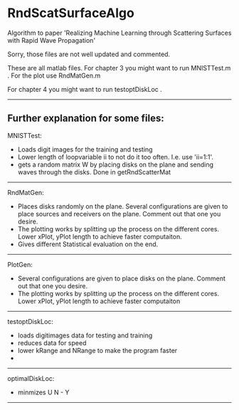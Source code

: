 # RndScatSurfaceAlgo
Algorithm to paper 'Realizing Machine Learning through Scattering Surfaces with Rapid Wave Propagation'

Sorry, those files are not well updated and commented.

These are all matlab files.
For chapter 3 you might want to run MNISTTest.m . For the plot use RndMatGen.m

For chapter 4 you might want to run testoptDiskLoc . 

---------------------------------------------------
Further explanation for some files:
---------------------------------------------------
MNISTTest:
- Loads digit images for the training and testing
- Lower length of loopvariable ii to not do it too often. I.e. use 'ii=1:1'.
- gets a random matrix W by placing disks on the plane and sending waves through the disks. Done in getRndScatterMat
---------------------------------------------------
RndMatGen:
- Places disks randomly on the plane. Several configurations are given to place sources and receivers on the plane. Comment out that one you desire.
- The plotting works by splitting up the process on the different cores. Lower xPlot, yPlot length to achieve faster computaiton.
- Gives different Statistical evaluation on the end.
---------------------------------------------------
PlotGen:
- Several configurations are given to place disks on the plane. Comment out that one you desire.
- The plotting works by splitting up the process on the different cores. Lower xPlot, yPlot length to achieve faster computaiton
---------------------------------------------------
testoptDiskLoc:
- loads digitimages data for testing and training
- reduces data for speed
- lower kRange and NRange to make the program faster
- 
---------------------------------------------------
optimalDiskLoc:
- minmizes U N - Y 
---------------------------------------------------
